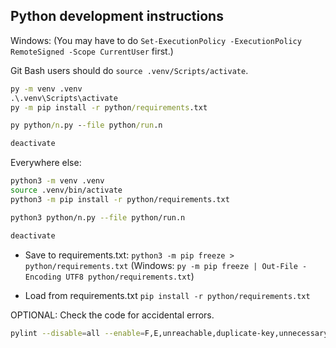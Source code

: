 ## Python development instructions

Windows: (You may have to do `Set-ExecutionPolicy -ExecutionPolicy RemoteSigned -Scope CurrentUser` first.)

Git Bash users should do `source .venv/Scripts/activate`.

```bat
py -m venv .venv
.\.venv\Scripts\activate
py -m pip install -r python/requirements.txt

py python/n.py --file python/run.n

deactivate
```

Everywhere else:

```sh
python3 -m venv .venv
source .venv/bin/activate
python3 -m pip install -r python/requirements.txt

python3 python/n.py --file python/run.n

deactivate
```

- Save to requirements.txt: `python3 -m pip freeze > python/requirements.txt` (Windows: `py -m pip freeze | Out-File -Encoding UTF8 python/requirements.txt`)

- Load from requirements.txt `pip install -r python/requirements.txt`

OPTIONAL: Check the code for accidental errors.

```sh
pylint --disable=all --enable=F,E,unreachable,duplicate-key,unnecessary-semicolon,global-variable-not-assigned,unused-variable,binary-op-exception,bad-format-string,anomalous-backslash-in-string,bad-open-mode,dangerous-default-value *.py **/*.py
```
